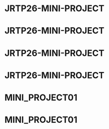 # JRTP26-MINI-PROJECT
# JRTP26-MINI-PROJECT
# JRTP26-MINI-PROJECT
# JRTP26-MINI-PROJECT
# MINI_PROJECT01
# MINI_PROJECT01

